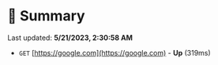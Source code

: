 # 📖 Summary
Last updated: **5/21/2023, 2:30:58 AM**

- `GET` [https://google.com](https://google.com) - **Up** (319ms)

